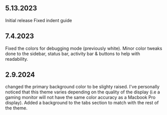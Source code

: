 ## 5.13.2023
Initial release 
Fixed indent guide
## 7.4.2023
Fixed the colors for debugging mode (previously white).
Minor color tweaks done to the sidebar, status bar, activity bar & buttons to help with readability.
## 2.9.2024
changed the primary background color to be slighty raised. I've personally noticed that this theme varies depending on the quality of the display (i.e a gaming monitor will not have the same color accuracy as a Macbook Pro display).
Added a background to the tabs section to match with the rest of the theme.